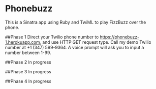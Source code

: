 # Phonebuzz

This is a Sinatra app using Ruby and TwiML to play FizzBuzz over the phone.

##Phase 1
Direct your Twilio phone number to https://phonebuzz-1.herokuapp.com, and use HTTP GET request type. Call my demo Twilio number at +1 (347) 599-9364. A voice prompt will ask you to input a number between 1-99.

##Phase 2
In progress

##Phase 3
In progress

##Phase 4
In progress
